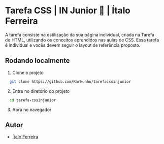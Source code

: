 # Tarefa CSS | IN Junior 🐺 | Ítalo Ferreira

A tarefa consiste na estilização da sua página individual, criada na
Tarefa de HTML, utilizando os conceitos aprendidos nas aulas de CSS.
Essa tarefa é individual e vocês devem seguir o layout de referência
proposto.

## Rodando localmente

1. Clone o projeto

```bash
  git clone https://github.com/Rarkunho/tarefacssinjunior
```

2. Entre no diretório do projeto

```bash
  cd tarefa-cssinjunior
```

3. Abra no navegador

## Autor

- [Ítalo Ferreira](https://github.com/Rarkunho/)